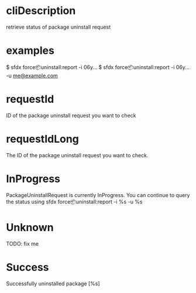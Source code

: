 # cliDescription

retrieve status of package uninstall request

# examples

$ sfdx force:package:uninstall:report -i 06y...
$ sfdx force:package:uninstall:report -i 06y... -u me@example.com

# requestId

ID of the package uninstall request you want to check

# requestIdLong

The ID of the package uninstall request you want to check.

# InProgress

PackageUninstallRequest is currently InProgress. You can continue to query the status using
sfdx force:package:uninstall:report -i %s -u %s

# Unknown

TODO: fix me

# Success

Successfully uninstalled package [%s]

